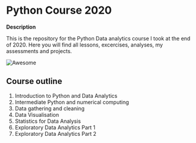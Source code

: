 # Python Course 2020

**Description**

This is the repository for the Python Data analytics course I took at the end of 2020. Here you will find all lessons, excercises, analyses, my assessments and projects.

![Awesome](https://media.giphy.com/media/3ohzdIuqJoo8QdKlnW/giphy.gif)

## Course outline

1. Introduction to Python and Data Analytics
2. Intermediate Python and numerical computing
3. Data gathering and cleaning
4. Data Visualisation
5. Statistics for Data Analysis
6. Exploratory Data Analytics Part 1
7. Exploratory Data Analytics Part 2

